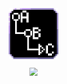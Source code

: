 <p align="center" width="100%">
    <img width="20%" src="https://github.com/konstap/SimpleJointHierarchyRenamerForMaya/blob/main/simpleJointRenamer_Logo128.png"> 
</p>
<p align="center" width="100%">
    <img width="50%" src="https://media.giphy.com/media/NZqAIWGPOi78LnPFSg/giphy.gif"> 
</p>
